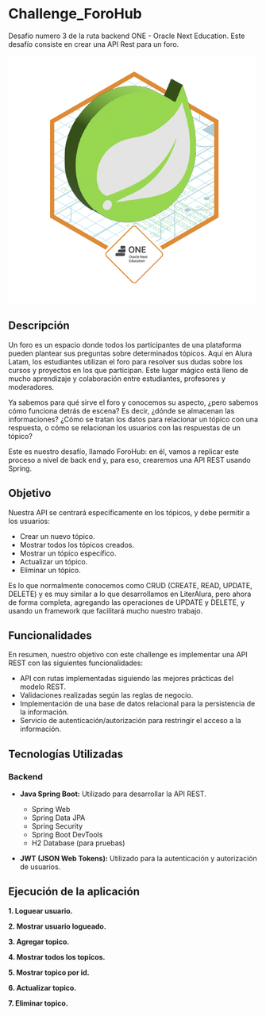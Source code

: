 # Challenge_ForoHub
Desafío numero 3 de la ruta backend ONE - Oracle Next Education. Este desafío consiste en crear una API Rest para un foro.

![](/assets/Badge-Spring.png)

## Descripción

Un foro es un espacio donde todos los participantes de una plataforma pueden plantear sus preguntas sobre determinados tópicos. Aquí en Alura Latam, los estudiantes utilizan el foro para resolver sus dudas sobre los cursos y proyectos en los que participan. Este lugar mágico está lleno de mucho aprendizaje y colaboración entre estudiantes, profesores y moderadores.

Ya sabemos para qué sirve el foro y conocemos su aspecto, ¿pero sabemos cómo funciona detrás de escena? Es decir, ¿dónde se almacenan las informaciones? ¿Cómo se tratan los datos para relacionar un tópico con una respuesta, o cómo se relacionan los usuarios con las respuestas de un tópico?

Este es nuestro desafío, llamado ForoHub: en él, vamos a replicar este proceso a nivel de back end y, para eso, crearemos una API REST usando Spring.

## Objetivo

Nuestra API se centrará específicamente en los tópicos, y debe permitir a los usuarios:

- Crear un nuevo tópico.
- Mostrar todos los tópicos creados.
- Mostrar un tópico específico.
- Actualizar un tópico.
- Eliminar un tópico.

Es lo que normalmente conocemos como CRUD (CREATE, READ, UPDATE, DELETE) y es muy similar a lo que desarrollamos en LiterAlura, pero ahora de forma completa, agregando las operaciones de UPDATE y DELETE, y usando un framework que facilitará mucho nuestro trabajo.

## Funcionalidades

En resumen, nuestro objetivo con este challenge es implementar una API REST con las siguientes funcionalidades:

- API con rutas implementadas siguiendo las mejores prácticas del modelo REST.
- Validaciones realizadas según las reglas de negocio.
- Implementación de una base de datos relacional para la persistencia de la información.
- Servicio de autenticación/autorización para restringir el acceso a la información.

## Tecnologías Utilizadas

### Backend

- **Java Spring Boot:** Utilizado para desarrollar la API REST.
    - Spring Web
    - Spring Data JPA
    - Spring Security
    - Spring Boot DevTools
    - H2 Database (para pruebas)

- **JWT (JSON Web Tokens):** Utilizado para la autenticación y autorización de usuarios.


## Ejecución de la aplicación
**1. Loguear usuario.**

<!--![](/assets/ImgLogUser.png)-->

**2. Mostrar usuario logueado.**

<!--![](/assets/ImgObtenerUsuario.png)-->

**3. Agregar topico.**

<!--![](/assets/ImgAgregarTopicos.png)-->

**4. Mostrar todos los topicos.**

<!--![](/assets/ImgMostrarTopicos.png)-->

**5. Mostrar topico por id.**

<!--![](/assets/ImgMostrarTopcioId.png)-->

**6. Actualizar topico.**

<!--![](/assets/ImgAcutualizarTopico.png)-->

**7. Eliminar topico.**

<!--![](/assets/ImgEliminarTopico.png)-->